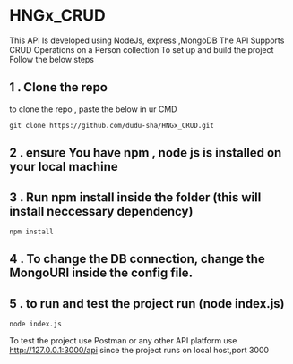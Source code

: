 # HNGx_CRUD
This API Is developed using NodeJs, express ,MongoDB The API Supports CRUD Operations on a Person collection To set up and build the project Follow the below steps
## 1 . Clone the repo
to clone the repo , paste the below in ur CMD 
```
git clone https://github.com/dudu-sha/HNGx_CRUD.git
```
## 2 . ensure You have npm , node js is installed on your local machine 
## 3 . Run npm install inside the folder (this will install neccessary dependency) 
```
npm install
```
## 4 . To change the DB connection, change the MongoURI inside the config file.
## 5 . to run and test the project run (node index.js)
```
node index.js
```
To test the project use Postman or any other API platform use http://127.0.0.1:3000/api since the project runs on local host,port 3000
